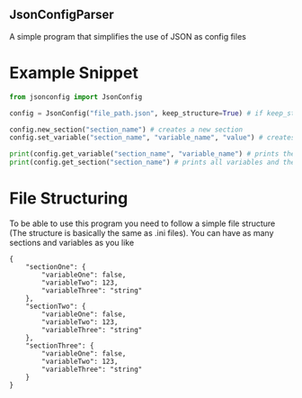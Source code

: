 ## JsonConfigParser
A simple program that simplifies the use of JSON as config files

# Example Snippet

```python
from jsonconfig import JsonConfig

config = JsonConfig("file_path.json", keep_structure=True) # if keep_structure == True it will keep the structure of the config file when writing to it

config.new_section("section_name") # creates a new section
config.set_variable("section_name", "variable_name", "value") # creates a new variable and assigns it a value 

print(config.get_variable("section_name", "variable_name") # prints the value of a variable
print(config.get_section("section_name") # prints all variables and their values in a section
```

# File Structuring 

To be able to use this program you need to follow a simple file structure (The structure is basically the same as .ini files).
You can have as many sections and variables as you like

```
{
    "sectionOne": {
        "variableOne": false,
        "variableTwo": 123,
        "variableThree": "string"
    },
    "sectionTwo": {
        "variableOne": false,
        "variableTwo": 123,
        "variableThree": "string"
    },
    "sectionThree": {
        "variableOne": false,
        "variableTwo": 123,
        "variableThree": "string"
    }
}
```

